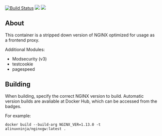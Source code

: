 [![Build Status](https://semaphoreci.com/api/v1/alinuxninja/docker-nginxgw/branches/stable/badge.svg)](https://semaphoreci.com/alinuxninja/docker-nginxgw) [![](https://images.microbadger.com/badges/image/alinuxninja/nginxgw.svg)](https://microbadger.com/images/alinuxninja/nginxgw) [![](https://images.microbadger.com/badges/version/alinuxninja/nginxgw.svg)](https://hub.docker.com/r/alinuxninja/nginxgw/ )

## About
This container is a stripped down version of NGINX optimized for usage as a frontend proxy.

Additional Modules:
- Modsecurity (v3)
- testcookie
- pagespeed

## Building
When building, specify the correct NGINX version to build. Automatic version builds are avaliable at Docker Hub, which can be accessed from the badges.

For example:
```
docker build --build-arg NGINX_VER=1.13.0 -t alinuxninja/nginxgw:latest .
```
